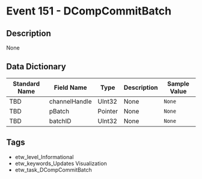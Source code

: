 # Event 151 - DCompCommitBatch

## Description
None

## Data Dictionary
|Standard Name|Field Name|Type|Description|Sample Value|
|---|---|---|---|---|
|TBD|channelHandle|UInt32|None|`None`|
|TBD|pBatch|Pointer|None|`None`|
|TBD|batchID|UInt32|None|`None`|

## Tags
* etw_level_Informational
* etw_keywords_Updates Visualization
* etw_task_DCompCommitBatch